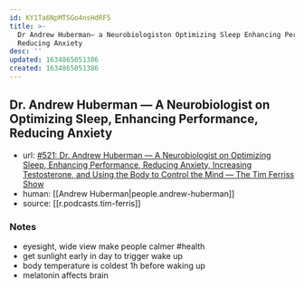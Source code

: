 ```yaml
---
id: KY1Ta6NpMTSGo4nsHdRF5
title: >-
  Dr Andrew Huberman— a Neurobiologiston Optimizing Sleep Enhancing Performance
  Reducing Anxiety
desc: ''
updated: 1634865051386
created: 1634865051386
---
```


## Dr. Andrew Huberman — A Neurobiologist on Optimizing Sleep, Enhancing Performance, Reducing Anxiety
- url: [#521: Dr. Andrew Huberman — A Neurobiologist on Optimizing Sleep, Enhancing Performance, Reducing Anxiety, Increasing Testosterone, and Using the Body to Control the Mind — The Tim Ferriss Show](https://overcast.fm/+Kebt4M2TI)
- human: [[Andrew Huberman|people.andrew-huberman]]
- source: [[r.podcasts.tim-ferris]]

### Notes
- eyesight, wide view make people calmer #health
- get sunlight early in day to trigger wake up
- body temperature is coldest 1h before waking up
- melatonin affects brain 

